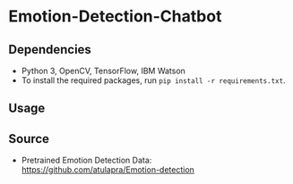 # Emotion-Detection-Chatbot

## Dependencies

* Python 3, OpenCV, TensorFlow, IBM Watson
* To install the required packages, run `pip install -r requirements.txt`.

## Usage

## Source

* Pretrained Emotion Detection Data: https://github.com/atulapra/Emotion-detection